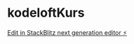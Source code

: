 # kodeloftKurs

[Edit in StackBlitz next generation editor ⚡️](https://stackblitz.com/~/github.com/JulieKodehode/kodeloftKurs)